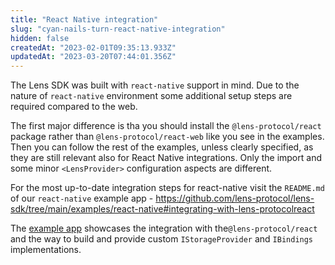 ```yaml
---
title: "React Native integration"
slug: "cyan-nails-turn-react-native-integration"
hidden: false
createdAt: "2023-02-01T09:35:13.933Z"
updatedAt: "2023-03-20T07:44:01.356Z"
---
```


The Lens SDK was built with `react-native` support in mind. Due to the nature of `react-native` environment some additional setup steps are required compared to the web.

The first major difference is tha you should install the `@lens-protocol/react` package rather than `@lens-protocol/react-web` like you see in the examples. Then you can follow the rest of the examples, unless clearly specified, as they are still relevant also for React Native integrations. Only the import and some minor `<LensProvider>` configuration aspects are different.

For the most up-to-date integration steps for react-native visit the `README.md` of our `react-native` example app - <https://github.com/lens-protocol/lens-sdk/tree/main/examples/react-native#integrating-with-lens-protocolreact>

The [example app](https://github.com/lens-protocol/lens-sdk/tree/main/examples/react-native) showcases the integration with the`@lens-protocol/react` and the way to build and provide custom `IStorageProvider` and `IBindings` implementations.
